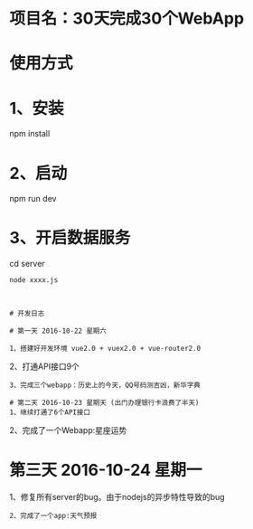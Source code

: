 # 项目名：30天完成30个WebApp

# 使用方式

# 1、安装
npm install

# 2、启动
npm run dev

# 3、开启数据服务
cd server 
```
node xxxx.js



# 开发日志

# 第一天 2016-10-22 星期六

1、搭建好开发环境 vue2.0 + vuex2.0 + vue-router2.0
```
2、打通API接口9个
```
3、完成三个webapp：历史上的今天，QQ号码测吉凶，新华字典

# 第二天 2016-10-23 星期天 (出门办理银行卡浪费了半天)
1、继续打通了6个API接口
```
2、完成了一个Webapp:星座运势

# 第三天 2016-10-24 星期一 

1、修复所有server的bug。由于nodejs的异步特性导致的bug
```
2、完成了一个app:天气预报
